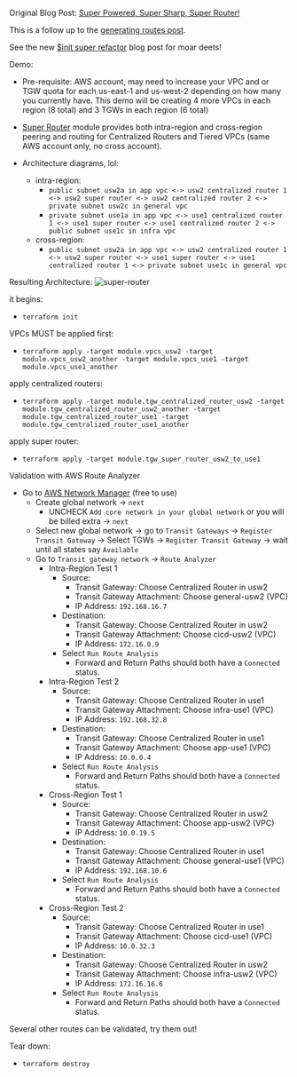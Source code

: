 Original Blog Post: [Super Powered, Super Sharp, Super Router!](https://jq1.io/posts/super_router/)

This is a follow up to the [generating routes post](https://jq1.io/posts/generating_routes/).

See the new [$init super refactor](https://jq1.io/posts/init_super_refactor/) blog post for moar deets!

Demo:
- Pre-requisite: AWS account, may need to increase your VPC and or TGW quota for
  each us-east-1 and us-west-2 depending on how many you currently have.
This demo will be creating 4 more VPCs in each region (8 total) and 3 TGWs in each region (6 total)
- [Super Router](https://github.com/JudeQuintana/terraform-modules/tree/master/networking/tgw_super_router_for_tgw_centralized_router) module provides both intra-region and cross-region peering and routing for Centralized Routers and Tiered VPCs (same AWS account only, no cross account).

- Architecture diagrams, lol:
  - intra-region:
    - `public subnet usw2a in app vpc <-> usw2 centralized router 1 <-> usw2 super router <-> usw2 centralized router 2 <-> private subnet usw2c in general vpc`
    - `private subnet use1a in app vpc <-> use1 centralized router 1 <-> use1 super router <-> use1 centralized router 2 <-> public subnet use1c in infra vpc`
  - cross-region:
    - `public subnet usw2a in app vpc <-> usw2 centralized router 1 <-> usw2 super router <-> use1 super router <-> use1 centralized router 1 <-> private subnet use1c in general vpc`

Resulting Architecture:
![super-router](https://jq1.io/img/super-refactor-after.png)

it begins:
 - `terraform init`

VPCs MUST be applied first:
 - `terraform apply -target module.vpcs_usw2 -target module.vpcs_usw2_another -target module.vpcs_use1 -target module.vpcs_use1_another`

apply centralized routers:
 - `terraform apply -target module.tgw_centralized_router_usw2 -target module.tgw_centralized_router_usw2_another -target module.tgw_centralized_router_use1 -target module.tgw_centralized_router_use1_another`

apply super router:
 - `terraform apply -target module.tgw_super_router_usw2_to_use1`


Validation with AWS Route Analyzer
- Go to [AWS Network Manager](https://us-west-2.console.aws.amazon.com/networkmanager/home#/networks) (free to use)
  - Create global network -> `next`
    - UNCHECK `Add core network in your global network` or you will be billed extra -> `next`
  - Select new global network -> go to `Transit Gateways` -> `Register
    Transit Gateway` -> Select TGWs -> `Register Transit Gateway` -> wait until all states say `Available`
  - Go to `Transit gateway network` -> `Route Analyzer`
    - Intra-Region Test 1
      - Source:
        - Transit Gateway: Choose Centralized Router in usw2
        - Transit Gateway Attachment: Choose general-usw2 (VPC)
        - IP Address: `192.168.16.7`
      - Destination:
        - Transit Gateway: Choose Centralized Router in usw2
        - Transit Gateway Attachment: Choose cicd-usw2 (VPC)
        - IP Address: `172.16.0.9`
      - Select `Run Route Analysis`
        - Forward and Return Paths should both have a `Connected` status.
    - Intra-Region Test 2
      - Source:
        - Transit Gateway: Choose Centralized Router in use1
        - Transit Gateway Attachment: Choose infra-use1 (VPC)
        - IP Address: `192.168.32.8`
      - Destination:
        - Transit Gateway: Choose Centralized Router in use1
        - Transit Gateway Attachment: Choose app-use1 (VPC)
        - IP Address: `10.0.0.4`
      - Select `Run Route Analysis`
        - Forward and Return Paths should both have a `Connected` status.
    - Cross-Region Test 1
      - Source:
        - Transit Gateway: Choose Centralized Router in usw2
        - Transit Gateway Attachment: Choose app-usw2 (VPC)
        - IP Address: `10.0.19.5`
      - Destination:
        - Transit Gateway: Choose Centralized Router in use1
        - Transit Gateway Attachment: Choose general-use1 (VPC)
        - IP Address: `192.168.10.6`
      - Select `Run Route Analysis`
        - Forward and Return Paths should both have a `Connected` status.
    - Cross-Region Test 2
      - Source:
        - Transit Gateway: Choose Centralized Router in use1
        - Transit Gateway Attachment: Choose cicd-use1 (VPC)
        - IP Address: `10.0.32.3`
      - Destination:
        - Transit Gateway: Choose Centralized Router in usw2
        - Transit Gateway Attachment: Choose infra-usw2 (VPC)
        - IP Address: `172.16.16.6`
      - Select `Run Route Analysis`
        - Forward and Return Paths should both have a `Connected` status.

Several other routes can be validated, try them out!

Tear down:
 - `terraform destroy`

